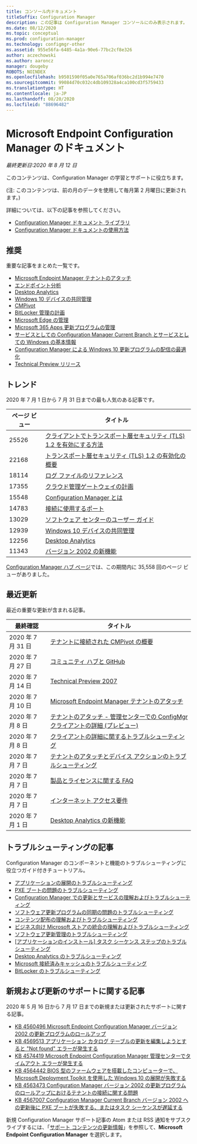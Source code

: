 ```yaml
---
title: コンソール内ドキュメント
titleSuffix: Configuration Manager
description: この記事は Configuration Manager コンソールにのみ表示されます。
ms.date: 08/12/2020
ms.topic: conceptual
ms.prod: configuration-manager
ms.technology: configmgr-other
ms.assetid: 955e56fa-6485-4a1a-90e6-77bc2cf8e326
author: aczechowski
ms.author: aaroncz
manager: dougeby
ROBOTS: NOINDEX
ms.openlocfilehash: b9501590f05a0e765a706af036bc2d1b994e7470
ms.sourcegitcommit: 99084d70c032c4db109328a4ca100cd3f5759433
ms.translationtype: HT
ms.contentlocale: ja-JP
ms.lasthandoff: 08/20/2020
ms.locfileid: "88696482"
---
```

<!-- 
- Feature 1357546
- This page displays in-console, under the Community workspace, Documentation node. 
- Don't use any relative links; must be full https://docs.microsoft.com and language neutral
- Process: https://microsoft.sharepoint.com/teams/ConfigMgr/Documents/ContentPub/Data%20collection%20process%20for%20Feature%201357546%20In-console%20documentation.docx?web=1
-->

# <a name="microsoft-endpoint-configuration-manager-documentation"></a>Microsoft Endpoint Configuration Manager のドキュメント

*最終更新日:2020 年 8 月 12 日*

このコンテンツは、Configuration Manager の学習とサポートに役立ちます。

(注: このコンテンツは、前の月のデータを使用して毎月第 2 月曜日に更新されます。)

詳細については、以下の記事を参照してください。

- [Configuration Manager ドキュメント ライブラリ](../../index.yml)  
- [Configuration Manager ドキュメントの使用方法](../understand/use-docs.md)

## <a name="recommended"></a>推奨

重要な記事をまとめた一覧です。

- [Microsoft Endpoint Manager テナントのアタッチ](../../tenant-attach/index.yml)
- [エンドポイント分析](../../../analytics/index.yml)
- [Desktop Analytics](../../desktop-analytics/index.yml)
- [Windows 10 デバイスの共同管理](../../comanage/index.yml)  
- [CMPivot](../servers/manage/cmpivot.md)  
- [BitLocker 管理の計画](../../protect/plan-design/bitlocker-management.md)  
- [Microsoft Edge の管理](../../apps/deploy-use/deploy-edge.md)  
- [Microsoft 365 Apps 更新プログラムの管理](../../sum/deploy-use/manage-office-365-proplus-updates.md)  
- [サービスとしての Configuration Manager Current Branch とサービスとしての Windows の基本情報](../understand/configuration-manager-and-windows-as-service.md)
- [Configuration Manager による Windows 10 更新プログラムの配信の最適化](../../sum/deploy-use/optimize-windows-10-update-delivery.md)
- [Technical Preview リリース](../get-started/technical-preview.md)

## <a name="trending"></a>トレンド

2020 年 7 月 1 日から 7 月 31 日までの最も人気のある記事です。

| ページ ビュー | タイトル |
|------------|-------|
| 25526 | [クライアントでトランスポート層セキュリティ (TLS) 1.2 を有効にする方法](../plan-design/security/enable-tls-1-2-client.md) |
| 22168 | [トランスポート層セキュリティ (TLS) 1.2 の有効化の概要](../plan-design/security/enable-tls-1-2.md) |
| 18114 | [ログ ファイルのリファレンス](../plan-design/hierarchy/log-files.md) |
| 17355 | [クラウド管理ゲートウェイの計画](../clients/manage/cmg/plan-cloud-management-gateway.md) |
| 15548 | [Configuration Manager とは](../understand/introduction.md) |
| 14783 | [接続に使用するポート](../plan-design/hierarchy/ports.md) |
| 13029 | [ソフトウェア センターのユーザー ガイド](../understand/software-center.md) |
| 12939 | [Windows 10 デバイスの共同管理](../../comanage/overview.md) |
| 12256 | [Desktop Analytics](../../desktop-analytics/overview.md) |
| 11343 | [バージョン 2002 の新機能](../plan-design/changes/whats-new-in-version-2002.md) |

[Configuration Manager ハブ ページ](../../index.yml)では、この期間内に 35,558 回のページ ビューがありました。

## <a name="recently-updated"></a>最近更新

最近の重要な更新が含まれる記事。

| 最終確認 | タイトル |
|---------------|-------|
| 2020 年 7 月 31 日 | [テナントに接続された CMPivot の概要](../../tenant-attach/cmpivot-overview-attached.md) |
| 2020 年 7 月 27 日 | [コミュニティ ハブと GitHub](../servers/manage/community-hub.md) |
| 2020 年 7 月 14 日 | [Technical Preview 2007](../get-started/2020/technical-preview-2007.md) |
| 2020 年 7 月 10 日 | [Microsoft Endpoint Manager テナントのアタッチ](../../tenant-attach/device-sync-actions.md) |
| 2020 年 7 月 8 日 | [テナントのアタッチ - 管理センターでの ConfigMgr クライアントの詳細 (プレビュー)](../../tenant-attach/client-details.md) |
| 2020 年 7 月 8 日 | [クライアントの詳細に関するトラブルシューティング](../../tenant-attach/troubleshoot-client-details.md) |
| 2020 年 7 月 7 日 | [テナントのアタッチとデバイス アクションのトラブルシューティング](../../tenant-attach/troubleshoot.md) |
| 2020 年 7 月 7 日 | [製品とライセンスに関する FAQ](../understand/product-and-licensing-faq.md) |
| 2020 年 7 月 7 日 | [インターネット アクセス要件](../plan-design/network/internet-endpoints.md) |
| 2020 年 7 月 1 日 | [Desktop Analytics の新機能](../../desktop-analytics/whats-new.md) |

## <a name="troubleshooting-articles"></a>トラブルシューティングの記事

Configuration Manager のコンポーネントと機能のトラブルシューティングに役立つガイド付きチュートリアル。

- [アプリケーションの展開のトラブルシューティング](../../apps/understand/app-deployment-technical-reference.md)
- [PXE ブートの問題のトラブルシューティング](https://support.microsoft.com/help/4468612)
- [Configuration Manager での更新とサービスの理解およびトラブルシューティング](https://support.microsoft.com/help/4490424)
- [ソフトウェア更新プログラムの同期の問題のトラブルシューティング](https://support.microsoft.com/help/10059)
- [コンテンツ配布の理解およびトラブルシューティング](https://support.microsoft.com/help/4482728)
- [ビジネス向け Microsoft ストアの統合の理解およびトラブルシューティング](../../apps/deploy-use/troubleshoot-microsoft-store-for-business-integration.md)
- [ソフトウェア更新管理のトラブルシューティング](https://support.microsoft.com/help/10680)
- [[アプリケーションのインストール] タスク シーケンス ステップのトラブルシューティング](https://support.microsoft.com/help/18408/)
- [Desktop Analytics のトラブルシューティング](../../desktop-analytics/troubleshooting.md)
- [Microsoft 接続済みキャッシュのトラブルシューティング](../servers/deploy/configure/troubleshoot-microsoft-connected-cache.md)
- [BitLocker のトラブルシューティング](../../protect/tech-ref/bitlocker/troubleshoot.md)

## <a name="new-and-updated-support-articles"></a>新規および更新のサポートに関する記事

2020 年 5 月 16 日から 7 月 17 日までの新規または更新されたサポートに関する記事。

- [KB 4560496 Microsoft Endpoint Configuration Manager バージョン 2002 の更新プログラムのロールアップ](https://support.microsoft.com/help/4560496)
- [KB 4569513 アプリケーション カタログ テーブルの更新を編集しようとすると "Not found" エラーが発生する](https://support.microsoft.com/help/4569513)
- [KB 4574419 Microsoft Endpoint Configuration Manager 管理センターでタイムアウト エラーが発生する](https://support.microsoft.com/help/4574416)
- [KB 4564442 BIOS 型のファームウェアを搭載したコンピューターで、Microsoft Deployment Toolkit を使用した Windows 10 の展開が失敗する](https://support.microsoft.com/help/4564442)
- [KB 4563473 Configuration Manager バージョン 2002 の更新プログラムのロールアップにおけるテナントの接続に関する問題](https://support.microsoft.com/help/4563473)
- [KB 4567007 Configuration Manager Current Branch バージョン 2002 への更新後に PXE ブートが失敗する、またはタスク シーケンスが遅延する](https://support.microsoft.com/help/4567007)

新規 Configuration Manager サポート記事の Atom または RSS 通知をサブスクライブするには、「[サポート コンテンツの更新情報](https://support.microsoft.com/help/4089498/)」を参照して、**Microsoft Endpoint Configuration Manager** を選択します。